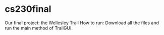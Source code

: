 # cs230final
Our final project: the Wellesley Trail
How to run: Download all the files and run the main method of TrailGUI. 
